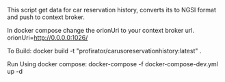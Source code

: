 This script get data for car reservation history, converts its to NGSI format and push to context broker.

In docker compose change the orionUri to your context broker url.
orionUri=http://0.0.0.0:1026/

To Build:
docker build -t "profirator/carusoreservationhistory:latest" .

Run Using docker compose:
docker-compose -f docker-compose-dev.yml up -d